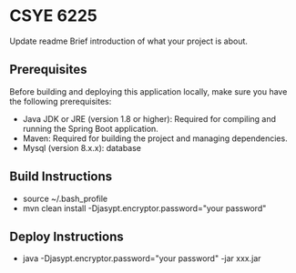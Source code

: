 # CSYE 6225
Update readme
Brief introduction of what your project is about.

## Prerequisites

Before building and deploying this application locally, make sure you have the following prerequisites:

- Java JDK or JRE (version 1.8 or higher): Required for compiling and running the Spring Boot application.
- Maven: Required for building the project and managing dependencies.
- Mysql (version 8.x.x): database

## Build Instructions

- source ~/.bash_profile   
- mvn clean install -Djasypt.encryptor.password="your password"

## Deploy Instructions

- java -Djasypt.encryptor.password="your password" -jar xxx.jar

